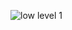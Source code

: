 ![low level 1](https://user-images.githubusercontent.com/78539923/109377762-657cdd00-78f3-11eb-9505-42707d4c48bb.PNG)

